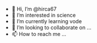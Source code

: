 - 👋 Hi, I’m @hirca67
- 👀 I’m interested in science
- 🌱 I’m currently learning vode
- 💞️ I’m looking to collaborate on ...
- 📫 How to reach me ...

<!---
hirca67/hirca67 is a ✨ special ✨ repository because its `README.md` (this file) appears on your GitHub profile.
You can click the Preview link to take a look at your changes.
--->
